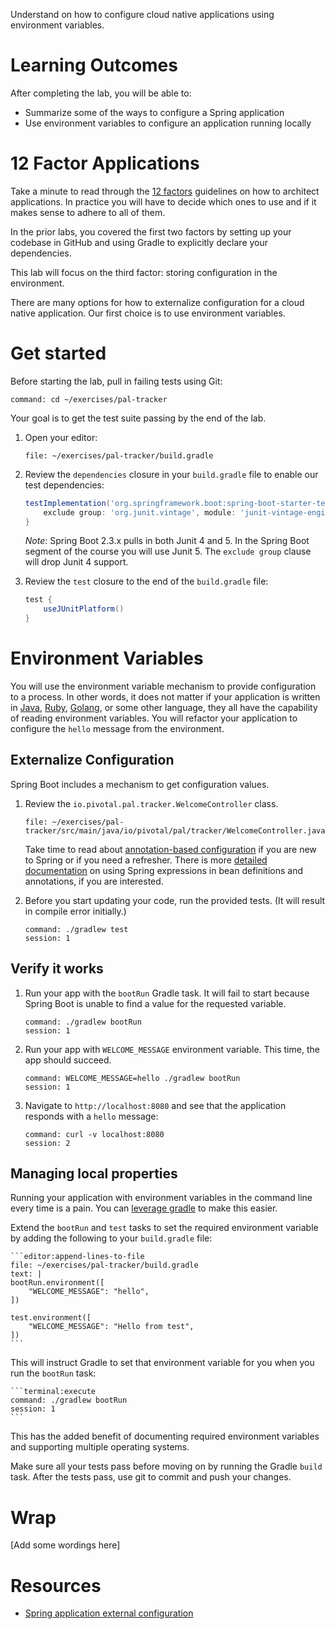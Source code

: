 
Understand on how to configure cloud native applications using
environment variables.

# Learning Outcomes

After completing the lab, you will be able to:

- Summarize some of the ways to configure a Spring application
- Use environment variables to configure an application running locally

# 12 Factor Applications

Take a minute to read through the [12 factors](https://12factor.net)
guidelines on how to architect applications.
In practice you will have to decide which ones to use and if it makes
sense to adhere to all of them.

In the prior labs, you covered the first two factors by setting up your
codebase in GitHub and using Gradle to explicitly declare your
dependencies.

This lab will focus on the third factor: storing configuration in
the environment.

There are many options for how to externalize configuration for a cloud
native application.
Our first choice is to use environment variables.

# Get started

Before starting the lab, pull in failing tests using Git:

```terminal:execute-all
command: cd ~/exercises/pal-tracker
```

Your goal is to get the test suite passing by the end of the lab.

1.  Open your editor:

    ```editor:open-file
    file: ~/exercises/pal-tracker/build.gradle
    ```

2.  Review the `dependencies` closure in your
    `build.gradle` file to enable our test dependencies:

    ```groovy
    testImplementation('org.springframework.boot:spring-boot-starter-test') {
        exclude group: 'org.junit.vintage', module: 'junit-vintage-engine'
    }
    ```

    *Note*: Spring Boot 2.3.x pulls in both Junit 4 and 5.
    In the Spring Boot segment of the course you will use Junit 5.
    The `exclude group` clause will drop Junit 4 support.

3.  Review the `test` closure to the end of the `build.gradle`
    file:

    ```groovy
    test {
        useJUnitPlatform()
    }
    ```

# Environment Variables

You will use the environment variable mechanism to provide configuration
to a process.
In other words, it does not matter if your application is written in
[Java](https://en.wikipedia.org/wiki/Java_(programming_language)),
[Ruby](https://en.wikipedia.org/wiki/Ruby_(programming_language)),
[Golang](https://en.wikipedia.org/wiki/Go_(programming_language)), or
some other language, they all have the capability of reading environment
variables.
You will refactor your application to configure the `hello` message from
the environment.

## Externalize Configuration

Spring Boot includes a mechanism to get configuration values.

1.  Review the `io.pivotal.pal.tracker.WelcomeController` class.

    ```editor:open-file
    file: ~/exercises/pal-tracker/src/main/java/io/pivotal/pal/tracker/WelcomeController.java
    ```

    Take time to read about [annotation-based configuration](https://docs.spring.io/spring/docs/current/spring-framework-reference/core.html#beans-annotation-config)
    if you are new to Spring or if you need a refresher.
    There is more [detailed documentation](https://docs.spring.io/spring/docs/current/spring-framework-reference/core.html#expressions-beandef)
    on using Spring expressions in bean definitions and annotations, if
    you are interested.

1.  Before you start updating your code, run the provided tests. (It will result in compile error initially.)

    ```terminal:execute
    command: ./gradlew test
    session: 1
    ```

## Verify it works

1.  Run your app with the `bootRun` Gradle task.
    It will fail to start because Spring Boot is unable to find a value for the requested variable.

    ```terminal:execute
    command: ./gradlew bootRun
    session: 1
    ```

1.  Run your app with `WELCOME_MESSAGE` environment variable.
    This time, the app should succeed.

    ```terminal:execute
    command: WELCOME_MESSAGE=hello ./gradlew bootRun
    session: 1
    ```

1.  Navigate to `http://localhost:8080` and see that the
    application responds with a `hello` message:

    ```terminal:execute
    command: curl -v localhost:8080
    session: 2
    ```


## Managing local properties

Running your application with environment variables in the command line
every time is a pain.
You can
[leverage gradle](https://cloudnative.tips/configuring-a-java-application-for-local-development-60e2c9794ca7)
to make this easier.

Extend the `bootRun` and `test` tasks to set the required
environment variable by adding the following to your `build.gradle`
file:

    ```editor:append-lines-to-file
    file: ~/exercises/pal-tracker/build.gradle
    text: |
    bootRun.environment([
        "WELCOME_MESSAGE": "hello",
    ])

    test.environment([
        "WELCOME_MESSAGE": "Hello from test",
    ])
    ```

This will instruct Gradle to set that environment variable for you when
you run the `bootRun` task:

    ```terminal:execute
    command: ./gradlew bootRun
    session: 1
    ```

This has the added benefit of documenting required environment variables
and supporting multiple operating systems.

Make sure all your tests pass before moving on by running the Gradle
`build` task.
After the tests pass, use git to commit and push your changes.

# Wrap

[Add some wordings here]

# Resources

- [Spring application external configuration](https://docs.spring.io/spring-boot/docs/current/reference/html/boot-features-external-config.html)
